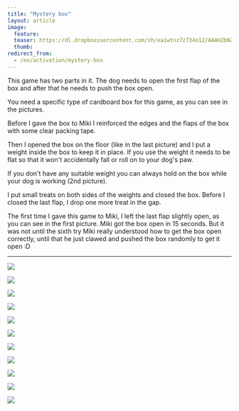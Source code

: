 ```yaml
---
title: "Mystery box"
layout: article
image:
  feature:
  teaser: https://dl.dropboxusercontent.com/sh/ea1wtnz7z734o12/AAAHZbNZBrv_GoYOPIT6Hsx3a/aktivointi/laatikon-arvoitus/DS08867-245px.jpg
  thumb:
redirect_from:
  - /en/activation/mystery-box
---
```


This game has two parts in it. The dog needs to open the first flap of the box and after that he needs to push the box open.

You need a specific type of cardboard box for this game, as you can see in the pictures.

Before I gave the box to Miki I reinforced the edges and the flaps of the box with some clear packing tape.

Then I opened the box on the floor (like in the last picture) and I put a weight inside the box to keep it in place. If you use the weight it needs to be flat so that it won't accidentally fall or roll on to your dog's paw.

If you don't have any suitable weight you can always hold on the box while your dog is working (2nd picture).

I put small treats on both sides of the weights and closed the box. Before I closed the last flap, I drop one  more treat in the gap.

The first time I gave this game to Miki, I left the last flap slightly open, as you can see in the first picture. Miki got the box open in 15 seconds. But it was not until the sixth try Miki really understood how to get the box open correctly, until that he just clawed and pushed the box randomly to get it open :D

---

[![](https://dl.dropboxusercontent.com/sh/ea1wtnz7z734o12/AAByrhPTxQaqa8N4Hmejrrkwa/aktivointi/laatikon-arvoitus/DS08301-800px.jpg)](https://dl.dropboxusercontent.com/sh/ea1wtnz7z734o12/AABLkQ9selsizDlOxvpxABqNa/aktivointi/laatikon-arvoitus/DS08301.jpg)

[![](https://dl.dropboxusercontent.com/sh/ea1wtnz7z734o12/AADXOUAx6o7h19KHBgrRxjGKa/aktivointi/laatikon-arvoitus/DS08398-800px.jpg)](https://dl.dropboxusercontent.com/sh/ea1wtnz7z734o12/AADD0r-hVIAZHk6TYHknB4Wta/aktivointi/laatikon-arvoitus/DS08398.jpg)

[![](https://dl.dropboxusercontent.com/sh/ea1wtnz7z734o12/AACydj8jxSbhC1RgPlScKlYXa/aktivointi/laatikon-arvoitus/DS08865-800px.jpg)](https://dl.dropboxusercontent.com/sh/ea1wtnz7z734o12/AAD72PfJOywvjX-JqJNmctU_a/aktivointi/laatikon-arvoitus/DS08865.jpg)

[![](https://dl.dropboxusercontent.com/sh/ea1wtnz7z734o12/AACjKYxYGAgk22vBoh1Etyw9a/aktivointi/laatikon-arvoitus/DS08866-800px.jpg)](https://dl.dropboxusercontent.com/sh/ea1wtnz7z734o12/AAAKAyQBPliZOu7Sx8ivy4nma/aktivointi/laatikon-arvoitus/DS08866.jpg)

[![](https://dl.dropboxusercontent.com/sh/ea1wtnz7z734o12/AACBwU1R6uPxxPHYAPvZW_c_a/aktivointi/laatikon-arvoitus/DS08867-800px.jpg)](https://dl.dropboxusercontent.com/sh/ea1wtnz7z734o12/AAC-TAZf_qwB_jdfRdxKlIR2a/aktivointi/laatikon-arvoitus/DS08867.jpg)

[![](https://dl.dropboxusercontent.com/sh/ea1wtnz7z734o12/AADwLZgrtNEWb7L0rQB4lbcea/aktivointi/laatikon-arvoitus/DS08868-800px.jpg)](https://dl.dropboxusercontent.com/sh/ea1wtnz7z734o12/AACqRPoJUWaX0SuvVoCzfxZda/aktivointi/laatikon-arvoitus/DS08868.jpg)

[![](https://dl.dropboxusercontent.com/sh/ea1wtnz7z734o12/AADo1GXX7QhN_xlnx9lrw672a/aktivointi/laatikon-arvoitus/DS08871-800px.jpg)](https://dl.dropboxusercontent.com/sh/ea1wtnz7z734o12/AACPvn6vREh68XEvpmGvPL5fa/aktivointi/laatikon-arvoitus/DS08871.jpg)

[![](https://dl.dropboxusercontent.com/sh/ea1wtnz7z734o12/AAARA-jkMUS5aYNZk-SBUcjna/aktivointi/laatikon-arvoitus/DS08873-800px.jpg)](https://dl.dropboxusercontent.com/sh/ea1wtnz7z734o12/AABWI2cOEmC4tzIQNrJOQ8BOa/aktivointi/laatikon-arvoitus/DS08873.jpg)

[![](https://dl.dropboxusercontent.com/sh/ea1wtnz7z734o12/AAB5bXCvMfWh1oA528CH1x1Ia/aktivointi/laatikon-arvoitus/DS08874-800px.jpg)](https://dl.dropboxusercontent.com/sh/ea1wtnz7z734o12/AAB7o3-SrICNxIbftsgwS5lea/aktivointi/laatikon-arvoitus/DS08874.jpg)

[![](https://dl.dropboxusercontent.com/sh/ea1wtnz7z734o12/AABOMC6NXnYvRfJIX2-HkAXLa/aktivointi/laatikon-arvoitus/DS09008-800px.jpg)](https://dl.dropboxusercontent.com/sh/ea1wtnz7z734o12/AACj3RYR6OaaPqAJXAfWhurca/aktivointi/laatikon-arvoitus/DS09008.jpg)

[![](https://dl.dropboxusercontent.com/sh/ea1wtnz7z734o12/AABKSDeZA7N3nmd0UHBAwyTja/aktivointi/laatikon-arvoitus/DS09009-800px.jpg)](https://dl.dropboxusercontent.com/sh/ea1wtnz7z734o12/AACBtjvMNLKefQzk5sicterIa/aktivointi/laatikon-arvoitus/DS09009.jpg)

